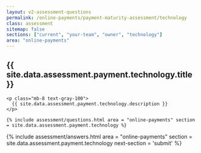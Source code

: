 ```yaml
---
layout: v2-assessment-questions
permalink: /online-payments/payment-maturity-assessment/technology
class: assessment
sitemap: false
sections: ["current", "your-team", "owner", "technology"]
area: "online-payments"
---
```


<div class="bg-black">
  <div class="pt-10 px-6 md:px-10 border-b-[1px] border-b-purple-50">
    <h2 class="text-3xl font-semibold pb-2">
      {{ site.data.assessment.payment.technology.title }}
    </h2>

    <p class="mb-8 text-gray-100">
      {{ site.data.assessment.payment.technology.description }}
    </p>

    {% include assessment/questions.html area = "online-payments" section = site.data.assessment.payment.technology %}
  </div>
</div>

<div class="px-6 md:px-10 pb-5">
  {% include assessment/answers.html area = "online-payments" section = site.data.assessment.payment.technology next-section = 'submit' %}
</div>